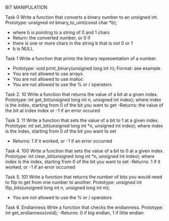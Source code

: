 BIT MANIPULATION


Task 0
Write a function that converts a binary number to an unsigned int.
Prototype: unsigned int binary_to_uint(const char *b);
- where b is pointing to a string of 0 and 1 chars
- Return: the converted number, or 0 if
- there is one or more chars in the string b that is not 0 or 1
- b is NULL


Task  1
Write a function that prints the binary representation of a number.
- Prototype: void print_binary(unsigned long int n);
Format: see example
- You are not allowed to use arrays
- You are not allowed to use malloc
- You are not allowed to use the % or / operators


Task 2. 10
Write a function that returns the value of a bit at a given index.
Prototype: int get_bit(unsigned long int n, unsigned int index);
where index is the index, starting from 0 of the bit you want to get
-Returns: the value of the bit at index index or -1 if an error occured


Task 3. 11
Write a function that sets the value of a bit to 1 at a given index.
Prototype: int set_bit(unsigned long int *n, unsigned int index);
where index is the index, starting from 0 of the bit you want to set
- Returns: 1 if it worked, or -1 if an error occurred


Task 4. 100
Write a function that sets the value of a bit to 0 at a given index.
Prototype: int clear_bit(unsigned long int *n, unsigned int index);
where index is the index, starting from 0 of the bit you want to set
-Returns: 1 if it worked, or -1 if an error occurred


Task 5. 101
Write a function that returns the number of bits you would need to flip to get from one number to another.
Prototype: unsigned int flip_bits(unsigned long int n, unsigned long int m);
- You are not allowed to use the % or / operators


Task 6. Endianness
Write a function that checks the endianness.
Prototype: int get_endianness(void);
-Returns: 0 if big endian, 1 if little endian 
